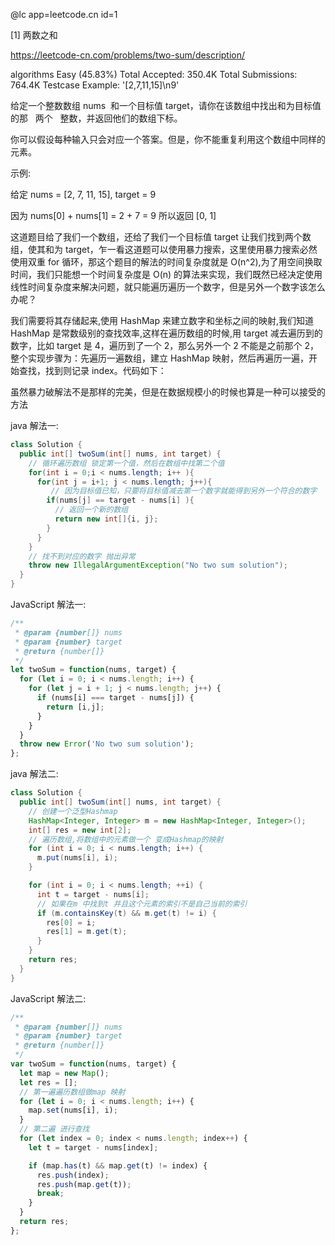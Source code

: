 @lc app=leetcode.cn id=1

[1] 两数之和

https://leetcode-cn.com/problems/two-sum/description/

algorithms
Easy (45.83%)
Total Accepted: 350.4K
Total Submissions: 764.4K
Testcase Example: '[2,7,11,15]\n9'

给定一个整数数组 nums  和一个目标值 target，请你在该数组中找出和为目标值的那   两个   整数，并返回他们的数组下标。

你可以假设每种输入只会对应一个答案。但是，你不能重复利用这个数组中同样的元素。

示例:

给定 nums = [2, 7, 11, 15], target = 9

因为 nums[0] + nums[1] = 2 + 7 = 9
所以返回 [0, 1]

这道题目给了我们一个数组，还给了我们一个目标值 target 让我们找到两个数组，使其和为 target，乍一看这道题可以使用暴力搜索，这里使用暴力搜索必然使用双重 for 循环，那这个题目的解法的时间复杂度就是 O(n^2),为了用空间换取时间，我们只能想一个时间复杂度是 O(n) 的算法来实现，我们既然已经决定使用线性时间复杂度来解决问题，就只能遍历遍历一个数字，但是另外一个数字该怎么办呢？

我们需要将其存储起来,使用 HashMap 来建立数字和坐标之间的映射,我们知道 HashMap 是常数级别的查找效率,这样在遍历数组的时候,用 target 减去遍历到的数字，比如 target 是 4，遍历到了一个 2，那么另外一个 2 不能是之前那个 2，整个实现步骤为：先遍历一遍数组，建立 HashMap 映射，然后再遍历一遍，开始查找，找到则记录 index。代码如下：

虽然暴力破解法不是那样的完美，但是在数据规模小的时候也算是一种可以接受的方法

java 解法一:

```java
class Solution {
  public int[] twoSum(int[] nums, int target) {
    // 循环遍历数组 锁定第一个值，然后在数组中找第二个值
    for(int i = 0;i < nums.length; i++ ){
      for(int j = i+1; j < nums.length; j++){
         // 因为目标值已知，只要将目标值减去第一个数字就能得到另外一个符合的数字
        if(nums[j] == target - nums[i] ){
          // 返回一个新的数组
          return new int[]{i, j};
        }
      }
    }
    // 找不到对应的数字 抛出异常
    throw new IllegalArgumentException("No two sum solution");
  }
}
```

JavaScript 解法一:

```js
/**
 * @param {number[]} nums
 * @param {number} target
 * @return {number[]}
 */
let twoSum = function(nums, target) {
  for (let i = 0; i < nums.length; i++) {
    for (let j = i + 1; j < nums.length; j++) {
      if (nums[i] === target - nums[j]) {
        return [i,j];
      }
    }
  }
  throw new Error('No two sum solution');
};
```

java 解法二:

```java
class Solution {
  public int[] twoSum(int[] nums, int target) {
    // 创建一个泛型Hashmap
    HashMap<Integer, Integer> m = new HashMap<Integer, Integer>();
    int[] res = new int[2];
    // 遍历数组,将数组中的元素做一个 变成Hashmap的映射
    for (int i = 0; i < nums.length; i++) {
      m.put(nums[i], i);
    }

    for (int i = 0; i < nums.length; ++i) {
      int t = target - nums[i];
      // 如果在m 中找到t 并且这个元素的索引不是自己当前的索引
      if (m.containsKey(t) && m.get(t) != i) {
        res[0] = i;
        res[1] = m.get(t);
      }
    }
    return res;
  }
}
```

JavaScript 解法二:

```js
/**
 * @param {number[]} nums
 * @param {number} target
 * @return {number[]}
 */
var twoSum = function(nums, target) {
  let map = new Map();
  let res = [];
  // 第一遍遍历数组做map 映射
  for (let i = 0; i < nums.length; i++) {
    map.set(nums[i], i);
  }
  // 第二遍 进行查找
  for (let index = 0; index < nums.length; index++) {
    let t = target - nums[index];

    if (map.has(t) && map.get(t) != index) {
      res.push(index);
      res.push(map.get(t));
      break;
    }
  }
  return res;
};
```
